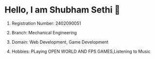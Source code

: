 # Hello, I am Shubham Sethi 👋

1. Registration Number: 2402090051 

2. Branch: Mechanical Engineering

3. Domain: Web Development, Game Development 

4. Hobbies: PLaying OPEN WORLD AND FPS GAMES,Listening to Music